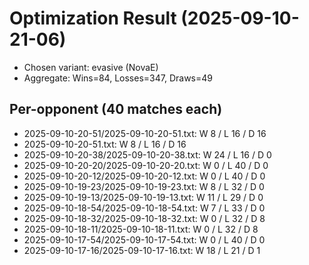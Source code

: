 # Optimization Result (2025-09-10-21-06)

- Chosen variant: evasive (NovaE)
- Aggregate: Wins=84, Losses=347, Draws=49

## Per-opponent (40 matches each)
- 2025-09-10-20-51/2025-09-10-20-51.txt: W 8 / L 16 / D 16
- 2025-09-10-20-51.txt: W 8 / L 16 / D 16
- 2025-09-10-20-38/2025-09-10-20-38.txt: W 24 / L 16 / D 0
- 2025-09-10-20-20/2025-09-10-20-20.txt: W 0 / L 40 / D 0
- 2025-09-10-20-12/2025-09-10-20-12.txt: W 0 / L 40 / D 0
- 2025-09-10-19-23/2025-09-10-19-23.txt: W 8 / L 32 / D 0
- 2025-09-10-19-13/2025-09-10-19-13.txt: W 11 / L 29 / D 0
- 2025-09-10-18-54/2025-09-10-18-54.txt: W 7 / L 33 / D 0
- 2025-09-10-18-32/2025-09-10-18-32.txt: W 0 / L 32 / D 8
- 2025-09-10-18-11/2025-09-10-18-11.txt: W 0 / L 32 / D 8
- 2025-09-10-17-54/2025-09-10-17-54.txt: W 0 / L 40 / D 0
- 2025-09-10-17-16/2025-09-10-17-16.txt: W 18 / L 21 / D 1